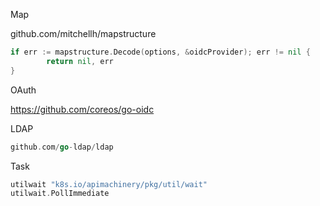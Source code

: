 Map

github.com/mitchellh/mapstructure

```go
if err := mapstructure.Decode(options, &oidcProvider); err != nil {
		return nil, err
}
```

OAuth

https://github.com/coreos/go-oidc

LDAP
```go
github.com/go-ldap/ldap
```


Task

```go
utilwait "k8s.io/apimachinery/pkg/util/wait"
utilwait.PollImmediate
```